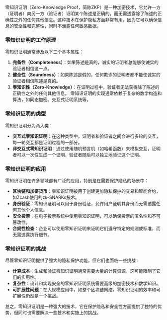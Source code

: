 零知识证明（Zero-Knowledge Proof，简称ZKP）是一种加密技术，它允许一方（证明者）向另一方（验证者）证明某个陈述是正确的，而无需透露除了陈述的正确性之外的任何其他信息。这种技术在保护隐私方面非常有用，因为它可以确保信息的安全性和完整性，同时不泄露任何敏感数据。

### 零知识证明的工作原理
零知识证明通常涉及以下三个基本属性：
1. **完备性（Completeness）**：如果陈述是真的，诚实的证明者总能够使诚实的验证者相信这一点。
2. **健全性（Soundness）**：如果陈述是假的，任何欺诈的证明者都不能使诚实的验证者相信陈述是真的。
3. **零知识性（Zero-Knowledge）**：在证明过程中，验证者无法获得除了陈述的正确性之外的任何其他信息。
零知识证明的实现通常依赖于复杂的数学构造和算法，如同态加密、交互式证明系统等。

### 零知识证明的类型
零知识证明分为两大类：
- **交互式零知识证明**：在这种类型中，证明者和验证者之间会进行多轮的交互，每一轮交互都是证明过程的一部分。
- **非交互式零知识证明**：通过使用随机预言机（如哈希函数）来模拟交互，证明者可以一次性生成一个证明，验证者随后可以独立地验证这个证明。

### 零知识证明的应用
零知识证明在许多领域都有广泛的应用，特别是在需要保护隐私的场景中：
- **区块链和加密货币**：零知识证明被用于创建更加隐私保护的交易和智能合约，如Zcash使用的zk-SNARKs技术。
- **身份验证**：零知识证明可以用于身份验证，允许用户证明其身份而无需透露任何其他个人信息。
- **安全投票**：在电子投票系统中使用零知识证明，可以确保投票的匿名性和不可篡改性。
- **合规性检查**：企业可以使用零知识证明来证明它们遵守特定的规则或标准，而无需透露执行细节。
  
### 零知识证明的挑战
尽管零知识证明提供了强大的隐私保护功能，但它们也面临一些挑战：
- **计算成本**：生成和验证零知识证明通常需要大量的计算资源，这可能限制了它们的实用性。
- **复杂性**：设计和实现安全的零知识证明系统需要高级的加密技术和数学知识。
- **可扩展性问题**：在大规模应用中，如整个区块链网络，零知识证明的效率和可扩展性仍然是一个挑战。
  
总之，零知识证明是一种强大的技术，它在保护隐私和安全性方面提供了独特的优势，但同时也需要解决一些技术和实施上的挑战。
